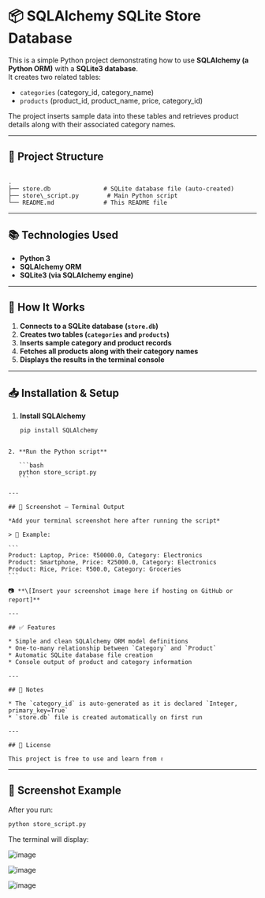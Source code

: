 # 📦 SQLAlchemy SQLite Store Database

This is a simple Python project demonstrating how to use **SQLAlchemy (a Python ORM)** with a **SQLite3 database**.  
It creates two related tables:
- `categories` (category_id, category_name)
- `products` (product_id, product_name, price, category_id)

The project inserts sample data into these tables and retrieves product details along with their associated category names.

---

## 📌 Project Structure

```

.
├── store.db               # SQLite database file (auto-created)
├── store\_script.py        # Main Python script
└── README.md              # This README file

````

---

## 📚 Technologies Used

- **Python 3**
- **SQLAlchemy ORM**
- **SQLite3 (via SQLAlchemy engine)**

---

## 📖 How It Works

1. **Connects to a SQLite database (`store.db`)**
2. **Creates two tables (`categories` and `products`)**
3. **Inserts sample category and product records**
4. **Fetches all products along with their category names**
5. **Displays the results in the terminal console**

---

## 📥 Installation & Setup

1. **Install SQLAlchemy**
   ```bash
   pip install SQLAlchemy
````

2. **Run the Python script**

   ```bash
   python store_script.py
   ```

---

## 📸 Screenshot — Terminal Output

*Add your terminal screenshot here after running the script*

> 📌 Example:

```
Product: Laptop, Price: ₹50000.0, Category: Electronics
Product: Smartphone, Price: ₹25000.0, Category: Electronics
Product: Rice, Price: ₹500.0, Category: Groceries
```

📷 **\[Insert your screenshot image here if hosting on GitHub or report]**

---

## ✅ Features

* Simple and clean SQLAlchemy ORM model definitions
* One-to-many relationship between `Category` and `Product`
* Automatic SQLite database file creation
* Console output of product and category information

---

## 📌 Notes

* The `category_id` is auto-generated as it is declared `Integer, primary_key=True`
* `store.db` file is created automatically on first run

---

## 📑 License

This project is free to use and learn from ✌️

````

---

## 📸 Screenshot Example  
After you run:
```bash
python store_script.py
````

The terminal will display:

![image](https://github.com/user-attachments/assets/37c11202-2362-4da6-a2d3-776713a166dc)

![image](https://github.com/user-attachments/assets/35b049ae-16cd-4de6-9568-1fbe194ce685)

![image](https://github.com/user-attachments/assets/b4a3be3a-0ffd-420a-8354-63deb0538ade)






